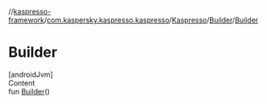 //[kaspresso-framework](../../../index.md)/[com.kaspersky.kaspresso.kaspresso](../../index.md)/[Kaspresso](../index.md)/[Builder](index.md)/[Builder](-builder.md)



# Builder  
[androidJvm]  
Content  
fun [Builder](-builder.md)()  



